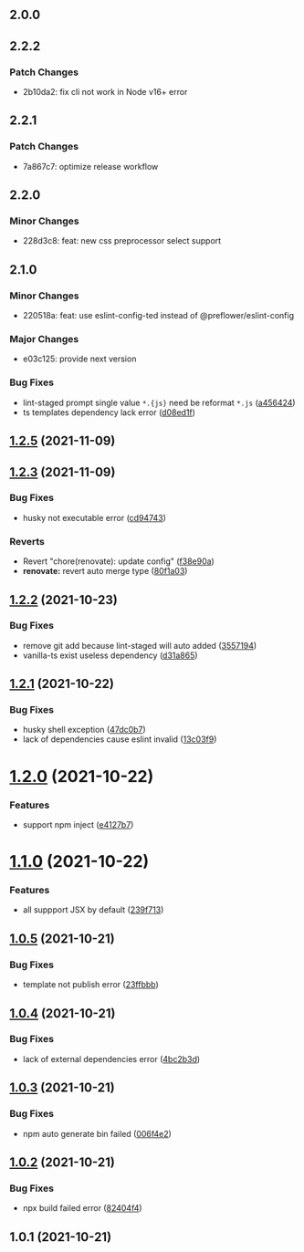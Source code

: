 ## 2.0.0

## 2.2.2

### Patch Changes

- 2b10da2: fix cli not work in Node v16+ error

## 2.2.1

### Patch Changes

- 7a867c7: optimize release workflow

## 2.2.0

### Minor Changes

- 228d3c8: feat: new css preprocessor select support

## 2.1.0

### Minor Changes

- 220518a: feat: use eslint-config-ted instead of @preflower/eslint-config

### Major Changes

- e03c125: provide next version

### Bug Fixes

- lint-staged prompt single value `*.{js}` need be reformat `*.js` ([a456424](https://github.com/preflower/easy-cli/commit/a456424d32a6ad4502fbdeb77e661ea88118290a))
- ts templates dependency lack error ([d08ed1f](https://github.com/preflower/easy-cli/commit/d08ed1f340d7c0729b47285d4e6ccf19570ba18b))

## [1.2.5](https://github.com/preflower/easy-cli/compare/v1.2.3...v1.2.5) (2021-11-09)

## [1.2.3](https://github.com/preflower/easy-cli/compare/v1.2.2...v1.2.3) (2021-11-09)

### Bug Fixes

- husky not executable error ([cd94743](https://github.com/preflower/easy-cli/commit/cd9474377d21c415639271879aca389269b47e23))

### Reverts

- Revert "chore(renovate): update config" ([f38e90a](https://github.com/preflower/easy-cli/commit/f38e90a5b4c7d31919c8618d27f09d84d4e33096))
- **renovate:** revert auto merge type ([80f1a03](https://github.com/preflower/easy-cli/commit/80f1a03bac20e675537324443ffe25a536e64b6a))

## [1.2.2](https://github.com/preflower/easy-cli/compare/v1.2.1...v1.2.2) (2021-10-23)

### Bug Fixes

- remove git add because lint-staged will auto added ([3557194](https://github.com/preflower/easy-cli/commit/3557194f0e576a130f9761947f5f53c5fcaa64a4))
- vanilla-ts exist useless dependency ([d31a865](https://github.com/preflower/easy-cli/commit/d31a865607a1f6113877a1e501059fe4d2bdb02b))

## [1.2.1](https://github.com/preflower/easy-cli/compare/v1.2.0...v1.2.1) (2021-10-22)

### Bug Fixes

- husky shell exception ([47dc0b7](https://github.com/preflower/easy-cli/commit/47dc0b771771814d67c0db8acf77651b46bf9435))
- lack of dependencies cause eslint invalid ([13c03f9](https://github.com/preflower/easy-cli/commit/13c03f96e7dd7e4e495f445951bfdd951922a8c0))

# [1.2.0](https://github.com/preflower/easy-cli/compare/v1.1.0...v1.2.0) (2021-10-22)

### Features

- support npm inject ([e4127b7](https://github.com/preflower/easy-cli/commit/e4127b7caad38cd43a052819c6c050467da46eb1))

# [1.1.0](https://github.com/preflower/easy-cli/compare/v1.0.5...v1.1.0) (2021-10-22)

### Features

- all suppport JSX by default ([239f713](https://github.com/preflower/easy-cli/commit/239f713f39fa107bae00efee7269336b97cc0692))

## [1.0.5](https://github.com/preflower/easy-cli/compare/v1.0.4...v1.0.5) (2021-10-21)

### Bug Fixes

- template not publish error ([23ffbbb](https://github.com/preflower/easy-cli/commit/23ffbbbd7c69fd8e24e1002b360ab980b79481b9))

## [1.0.4](https://github.com/preflower/easy-cli/compare/v1.0.3...v1.0.4) (2021-10-21)

### Bug Fixes

- lack of external dependencies error ([4bc2b3d](https://github.com/preflower/easy-cli/commit/4bc2b3db95cb1323364f5c4f503060e325409296))

## [1.0.3](https://github.com/preflower/easy-cli/compare/v1.0.2...v1.0.3) (2021-10-21)

### Bug Fixes

- npm auto generate bin failed ([006f4e2](https://github.com/preflower/easy-cli/commit/006f4e2fd27f8b67397f4e85cc7edc9831bf6f52))

## [1.0.2](https://github.com/preflower/easy-cli/compare/v1.0.1...v1.0.2) (2021-10-21)

### Bug Fixes

- npx build failed error ([82404f4](https://github.com/preflower/easy-cli/commit/82404f48ad8dbbbdbaaa4f570aaa05c76e366997))

## 1.0.1 (2021-10-21)
